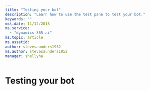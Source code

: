```yaml
---
title: "Testing your bot"
description: "Learn how to use the test pane to test your bot."
keywords: ""
ms\.date: 11/12/2018
ms.service:
  - "dynamics-365-ai"
ms.topic: article
ms.assetid: 
author: stevesaunders1952
ms.author: stevesaunders1952
manager: shellyha
---
```


# Testing your bot
